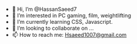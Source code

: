 - 👋 Hi, I’m @HassanSaeed7
- 👀 I’m interested in PC gaming, film, weightlifting
- 🌱 I’m currently learning CSS, Javascript.
- 💞️ I’m looking to collaborate on ...
- 📫 How to reach me: Hsaeed1007@gmail.com

<!---
HassanSaeed7/HassanSaeed7 is a ✨ special ✨ repository because its `README.md` (this file) appears on your GitHub profile.
You can click the Preview link to take a look at your changes.
--->
